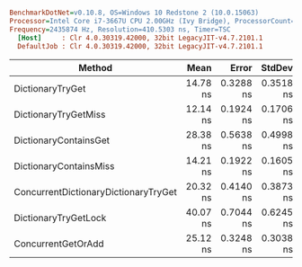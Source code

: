 ``` ini

BenchmarkDotNet=v0.10.8, OS=Windows 10 Redstone 2 (10.0.15063)
Processor=Intel Core i7-3667U CPU 2.00GHz (Ivy Bridge), ProcessorCount=4
Frequency=2435874 Hz, Resolution=410.5303 ns, Timer=TSC
  [Host]     : Clr 4.0.30319.42000, 32bit LegacyJIT-v4.7.2101.1
  DefaultJob : Clr 4.0.30319.42000, 32bit LegacyJIT-v4.7.2101.1


```
 |                               Method |     Mean |     Error |    StdDev | Scaled | ScaledSD | Allocated |
 |------------------------------------- |---------:|----------:|----------:|-------:|---------:|----------:|
 |                     DictionaryTryGet | 14.78 ns | 0.3288 ns | 0.3518 ns |   1.00 |     0.00 |       0 B |
 |                 DictionaryTryGetMiss | 12.14 ns | 0.1924 ns | 0.1706 ns |   0.82 |     0.02 |       0 B |
 |                DictionaryContainsGet | 28.38 ns | 0.5638 ns | 0.4998 ns |   1.92 |     0.05 |       0 B |
 |               DictionaryContainsMiss | 14.21 ns | 0.1922 ns | 0.1605 ns |   0.96 |     0.02 |       0 B |
 | ConcurrentDictionaryDictionaryTryGet | 20.32 ns | 0.4140 ns | 0.3873 ns |   1.38 |     0.04 |       0 B |
 |                 DictionaryTryGetLock | 40.07 ns | 0.7044 ns | 0.6245 ns |   2.71 |     0.07 |       0 B |
 |                   ConcurrentGetOrAdd | 25.12 ns | 0.3248 ns | 0.3038 ns |   1.70 |     0.04 |       0 B |

